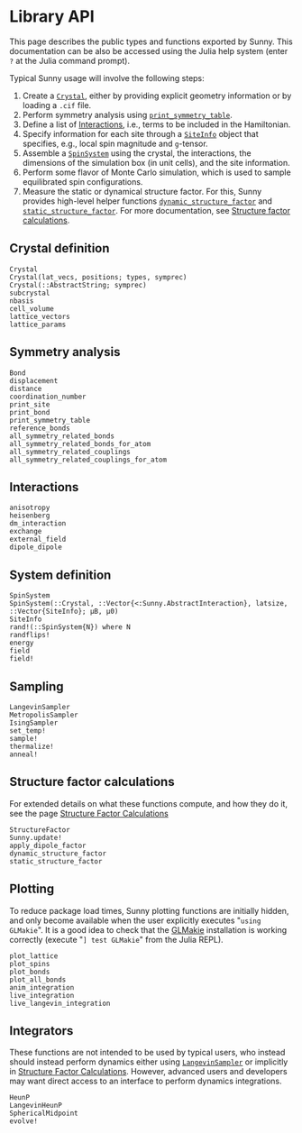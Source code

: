 # Library API

This page describes the public types and functions exported by Sunny. This documentation can be also be accessed using the Julia help system (enter `?` at the Julia command prompt).

Typical Sunny usage will involve the following steps:

1. Create a [`Crystal`](@ref), either by providing explicit geometry information or by loading a `.cif` file.
2. Perform symmetry analysis using [`print_symmetry_table`](@ref).
3. Define a list of [Interactions](@ref), i.e., terms to be included in the Hamiltonian.
4. Specify information for each site through a [`SiteInfo`](@ref) object that specifies, e.g., local spin magnitude and ``g``-tensor.
5. Assemble a [`SpinSystem`](@ref) using the crystal, the interactions, the dimensions of the simulation box (in unit cells), and the site information.
6. Perform some flavor of Monte Carlo simulation, which is used to sample equilibrated spin configurations.
7. Measure the static or dynamical structure factor. For this, Sunny
   provides high-level helper functions [`dynamic_structure_factor`](@ref) and
   [`static_structure_factor`](@ref). For more documentation, see [Structure factor
   calculations](@ref).


## Crystal definition

```@docs
Crystal
Crystal(lat_vecs, positions; types, symprec)
Crystal(::AbstractString; symprec)
subcrystal
nbasis
cell_volume
lattice_vectors
lattice_params
```

## Symmetry analysis

```@docs
Bond
displacement
distance
coordination_number
print_site
print_bond
print_symmetry_table
reference_bonds
all_symmetry_related_bonds
all_symmetry_related_bonds_for_atom
all_symmetry_related_couplings
all_symmetry_related_couplings_for_atom
```

## Interactions

```@docs
anisotropy
heisenberg
dm_interaction
exchange
external_field
dipole_dipole
```

## System definition

```@docs
SpinSystem
SpinSystem(::Crystal, ::Vector{<:Sunny.AbstractInteraction}, latsize, ::Vector{SiteInfo}; μB, μ0)
SiteInfo
rand!(::SpinSystem{N}) where N
randflips!
energy
field
field!
```

## Sampling

```@docs
LangevinSampler
MetropolisSampler
IsingSampler
set_temp!
sample!
thermalize!
anneal!
```

## Structure factor calculations

For extended details on what these functions compute, and how they do it,
see the page [Structure Factor Calculations](@ref)

```@docs
StructureFactor
Sunny.update!
apply_dipole_factor
dynamic_structure_factor
static_structure_factor
```

## Plotting

To reduce package load times, Sunny plotting functions are initially hidden, and only become available when the user explicitly executes "`using GLMakie`". It is a good idea to check that the [GLMakie](https://github.com/JuliaPlots/Makie.jl/tree/master/GLMakie) installation is working correctly (execute "`] test GLMakie`" from the Julia REPL).


```@docs
plot_lattice
plot_spins
plot_bonds
plot_all_bonds
anim_integration
live_integration
live_langevin_integration
```

## Integrators

These functions are not intended to be used by typical users, who instead
should instead perform dynamics either using [`LangevinSampler`](@ref) or implicitly in [Structure Factor Calculations](@ref). However, advanced users and developers may want direct access to an interface to perform dynamics
integrations.

```@docs
HeunP
LangevinHeunP
SphericalMidpoint
evolve!
```